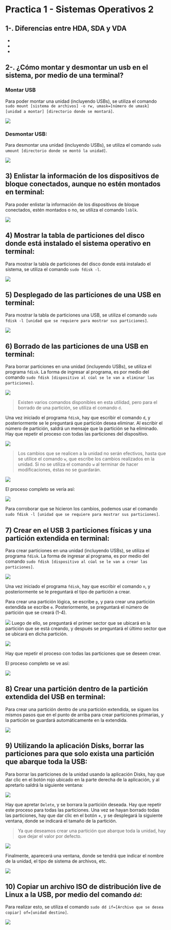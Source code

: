 # Practica 1 - Sistemas Operativos 2
## 1-. Diferencias entre HDA, SDA y VDA 
-
-
-

## 2-. ¿Cómo montar y desmontar un usb en el sistema, por medio de una terminal?

### Montar USB
Para poder montar una unidad (incluyendo USBs), se utiliza el comando `sudo mount [sistema de archivos] -o rw, umask=[número de umask] [unidad a montar] [directorio donde se montará]`.

![](https://github.com/TavSc/Practica-1-SO2/blob/f77772108087a117998155f009da29329805eb7e/Im%C3%A1genes/2.1.png)

### Desmontar USB:
Para desmontar una unidad (incluyendo USBs), se utiliza el comando `sudo umount [directorio donde se montó la unidad]`.

![](https://github.com/TavSc/Practica-1-SO2/blob/b73b54d9e72c1003cae89fc6ae503e9e2d59fa54/Im%C3%A1genes/2.2.png)

## 3) Enlistar la información de los dispositivos de bloque conectados, aunque no estén montados en terminal:
Para poder enlistar la información de los dispositivos de bloque conectados, estén montados o no, se utiliza el comando `lsblk`.

![](https://github.com/TavSc/Practica-1-SO2/blob/48ca4597342f4594b9f27be124d768f259120b57/Im%C3%A1genes/3.png)

## 4) Mostrar la tabla de particiones del disco donde está instalado el sistema operativo en terminal:
Para mostrar la tabla de particiones del disco donde está instalado el sistema, se utiliza el comando `sudo fdisk -l`.

![](https://github.com/TavSc/Practica-1-SO2/blob/03c6b74fe8a28ec4d0136d6d74934091021f4072/Im%C3%A1genes/4.3.png)

## 5) Desplegado de las particiones de una USB en terminal:
Para mostrar la tabla de particiones una USB, se utiliza el comando `sudo fdisk -l [unidad que se requiere para mostrar sus particiones]`.

![](https://github.com/TavSc/Practica-1-SO2/blob/12b694d981cfa8ba7ddb377cf5670bac8290f16d/Im%C3%A1genes/5.png)

## 6) Borrado de las particiones de una USB en terminal:
Para borrar particiones en una unidad (incluyendo USBs), se utiliza el programa `fdisk`. La forma de ingresar al programa, es por medio del comando `sudo fdisk [dispositivo al cúal se le van a eliminar las particiones]`. 

![](https://github.com/TavSc/Practica-1-SO2/blob/71693ad58f2ce51aaf9f1510ce0caf5a918c564f/Im%C3%A1genes/6.3.png)

>Existen varios comandos disponibles en esta utilidad, pero para el borrado de una partición, se utiliza el comando `d`.

Una vez iniciado el programa `fdisk`, hay que escribir el comando `d`, y posteriormente se le preguntará que partición desea eliminar. Al escribir el número de partición, saldrá un mensaje que la partición se ha eliminado. Hay que repetir el proceso con todas las particiones del dispositivo.

![](https://github.com/TavSc/Practica-1-SO2/blob/71693ad58f2ce51aaf9f1510ce0caf5a918c564f/Im%C3%A1genes/6.4.png)

>Los cambios que se realicen a la unidad no serán efectivos, hasta que se utilice el comando `w`, que escribe los cambios realizados en la unidad. Si no se utiliza el comando `w` al terminar de hacer modificaciones, éstas no se guardarán.

![](https://github.com/TavSc/Practica-1-SO2/blob/71693ad58f2ce51aaf9f1510ce0caf5a918c564f/Im%C3%A1genes/6.5.png)

El proceso completo se vería así:

![](https://github.com/TavSc/Practica-1-SO2/blob/71693ad58f2ce51aaf9f1510ce0caf5a918c564f/Im%C3%A1genes/6.1.png)

Para corroborar que se hicieron los cambios, podemos usar el comando `sudo fdisk -l [unidad que se requiere para mostrar sus particiones]`.

## 7) Crear en el USB 3 particiones físicas y una partición extendida en terminal:

Para crear particiones en una unidad (incluyendo USBs), se utiliza el programa `fdisk`. La forma de ingresar al programa, es por medio del comando `sudo fdisk [dispositivo al cúal se le van a crear las particiones]`. 

![](https://github.com/TavSc/Practica-1-SO2/blob/71693ad58f2ce51aaf9f1510ce0caf5a918c564f/Im%C3%A1genes/6.3.png)

Una vez iniciado el programa `fdisk`, hay que escribir el comando `n`, y posteriormente se le preguntará el tipo de partición a crear. 

Para crear una partición lógica, se escribe `p`, y para crear una partición extendida se escribe `e`. Posteriormente, se preguntará el número de partición que se creará (1-4). 

![](https://github.com/TavSc/Practica-1-SO2/blob/75c3ed639c732cda2392cba12c671ce7861604d9/Im%C3%A1genes/7.3.png)
Luego de ello, se preguntará el primer sector que se ubicará en la partición que se está creando, y después se preguntará el último sector que se ubicará en dicha partición.

![](https://github.com/TavSc/Practica-1-SO2/blob/81c7a1c997d4c3986993d841c3903f6d7b26d5a8/Im%C3%A1genes/7.4.png)

 Hay que repetir el proceso con todas las particiones que se deseen crear.

El proceso completo se ve así:

![](https://github.com/TavSc/Practica-1-SO2/blob/81c7a1c997d4c3986993d841c3903f6d7b26d5a8/Im%C3%A1genes/7.1.png)

## 8) Crear una partición dentro de la partición extendida del USB en terminal:
Para crear una partición dentro de una partición extendida, se siguen los mismos pasos que en el punto de arriba para crear particiones primarias, y la partición se guardará automáticamente en la extendida.

![](https://github.com/TavSc/Practica-1-SO2/blob/4632b701bb08e179ec259d1c5d9452e3baffb53d/Im%C3%A1genes/8.png)

## 9) Utilizando la aplicación Disks, borrar las particiones para que solo exista una partición que abarque toda la USB:

Para borrar las particiones de la unidad usando la aplicación Disks, hay que dar clic en el botón rojo ubicado en la parte derecha de la aplicación, y al apretarlo saldrá la siguiente ventana:

![](https://github.com/TavSc/Practica-1-SO2/blob/f44f31887a61c0b754b097ec5ac4e7c2198a1aff/Im%C3%A1genes/9.1.png)

Hay que apretar `Delete`, y se borrara la partición deseada. Hay que repetir este proceso para todas las particiones. Una vez se hayan borrado todas las particiones, hay que dar clic en el botón +, y se desplegará la siguiente ventana, donde se indicará el tamaño de la partición. 

>Ya que deseamos crear una partición que abarque toda la unidad, hay que dejar el valor por defecto.

![](https://github.com/TavSc/Practica-1-SO2/blob/f44f31887a61c0b754b097ec5ac4e7c2198a1aff/Im%C3%A1genes/9.3.png)

Finalmente, aparecerá una ventana, donde se tendrá que indicar el nombre de la unidad, el tipo de sistema de archivos, etc.

![](https://github.com/TavSc/Practica-1-SO2/blob/f44f31887a61c0b754b097ec5ac4e7c2198a1aff/Im%C3%A1genes/9.4.png)

## 10) Copiar un archivo ISO de distribución live de Linux a la USB, por medio del comando `dd`:

Para realizar esto, se utiliza el comando `sudo dd if=[Archivo que se desea copiar] of=[unidad destino]`.

![](https://github.com/TavSc/Practica-1-SO2/blob/ace6f57e60afca815097c94a543148748b1dedf4/Im%C3%A1genes/10.png)